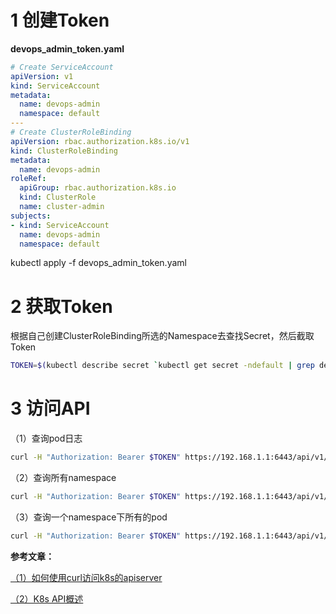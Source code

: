 # 1 创建Token

**devops_admin_token.yaml**

```yaml
# Create ServiceAccount
apiVersion: v1
kind: ServiceAccount
metadata:
  name: devops-admin
  namespace: default
---
# Create ClusterRoleBinding
apiVersion: rbac.authorization.k8s.io/v1
kind: ClusterRoleBinding
metadata:
  name: devops-admin
roleRef:
  apiGroup: rbac.authorization.k8s.io
  kind: ClusterRole
  name: cluster-admin
subjects:
- kind: ServiceAccount
  name: devops-admin
  namespace: default
```

kubectl apply -f devops_admin_token.yaml

# 2 获取Token

根据自己创建ClusterRoleBinding所选的Namespace去查找Secret，然后截取Token

```bash
TOKEN=$(kubectl describe secret `kubectl get secret -ndefault | grep devops-admin | awk '{print $1}'` | grep token: | awk '{print $NF}')
```

# 3 访问API

（1）查询pod日志

```bash
curl -H "Authorization: Bearer $TOKEN" https://192.168.1.1:6443/api/v1/namespaces/scr/pods/log-85bb949cd-m546t/log/ --insecure
```

（2）查询所有namespace

```bash
curl -H "Authorization: Bearer $TOKEN" https://192.168.1.1:6443/api/v1/namespaces/ --insecure
```

（3）查询一个namespace下所有的pod

```bash
curl -H "Authorization: Bearer $TOKEN" https://192.168.1.1:6443/api/v1/namespaces/scr/pods --insecure
```



**参考文章：** 

[（1）如何使用curl访问k8s的apiserver](https://developer.aliyun.com/article/706210)

[（2）K8s API概述](https://kubernetes.io/zh/docs/reference/using-api/#api-versioning)

